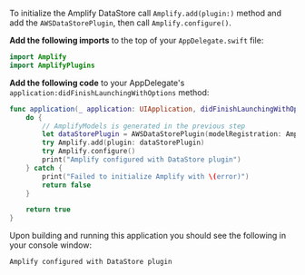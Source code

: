 To initialize the Amplify DataStore call `Amplify.add(plugin:)` method and add the `AWSDataStorePlugin`, then call `Amplify.configure()`.

**Add the following imports** to the top of your `AppDelegate.swift` file:

```swift
import Amplify
import AmplifyPlugins
```

**Add the following code** to your AppDelegate's `application:didFinishLaunchingWithOptions` method:

```swift
func application(_ application: UIApplication, didFinishLaunchingWithOptions launchOptions: [UIApplication.LaunchOptionsKey: Any]?) -> Bool {
    do {
        // AmplifyModels is generated in the previous step
        let dataStorePlugin = AWSDataStorePlugin(modelRegistration: AmplifyModels())
        try Amplify.add(plugin: dataStorePlugin)
        try Amplify.configure()
        print("Amplify configured with DataStore plugin")
    } catch {
        print("Failed to initialize Amplify with \(error)")
        return false
    }

    return true
}
```
Upon building and running this application you should see the following in your console window:

```console
Amplify configured with DataStore plugin
```
